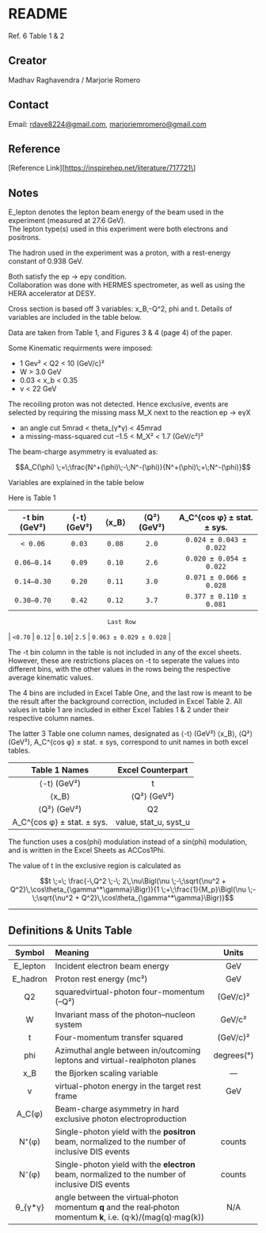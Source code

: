 # README

Ref. 6 Table 1 & 2

## Creator

Madhav Raghavendra / Marjorie Romero

## Contact

Email: [rdave8224@gmail.com](rdave8224@gmail.com), [marjoriemromero@gmail.com](marjoriemromero@gmail.com)

## Reference

\[Reference Link\]\[https://inspirehep.net/literature/717721\]

## Notes

E_lepton denotes the lepton beam energy of the beam used in the experiment (measured at 27.6 GeV).  
The lepton type(s) used in this experiment were both electrons and positrons.

The hadron used in the experiment was a proton, with a rest-energy constant of 0.938 GeV.

Both satisfy the ep → epγ condition.  
Collaboration was done with HERMES spectrometer, as well as using the HERA accelerator at DESY.

Cross section is based off 3 variables: x_B,-Q^2, phi and t. Details of variables are included in the table below.

Data are taken from Table 1, and Figures 3 & 4 (page 4) of the paper.  

Some Kinematic requirments were imposed:  
- 1 Gev² < Q2 < 10 (GeV/c)²  
- W > 3.0 GeV
- 0.03 < x_b < 0.35
- v < 22 GeV  

The recoiling proton was not detected. Hence exclusive, events are selected by requiring the missing mass M_X next to the reaction ep → eγX
- an angle cut 5mrad < theta_(γ*γ) < 45mrad  
- a missing-mass-squared cut –1.5 < M_X² < 1.7 (GeV/c²)²    

The beam-charge asymmetry is evaluated as:

$$A_C(\phi) \;=\;\frac{N^+(\phi)\;-\;N^-(\phi)}{N^+(\phi)\;+\;N^-(\phi)}$$

Variables are explained in the table below

Here is Table 1

| -t bin (GeV²) | ⟨-t⟩ (GeV²) | ⟨x_B⟩ | ⟨Q²⟩ (GeV²) | A_C^{cos φ} ± stat. ± sys.    |
|:-------------:|:----------:|:-----:|:----------:|:----------------------------:|
| `< 0.06`       | `0.03`     | `0.08`| `2.0`      | `0.024 ± 0.043 ± 0.022`      |
| `0.06–0.14`   | `0.09`     | `0.10`| `2.6`      | `0.020 ± 0.054 ± 0.022`      |
| `0.14–0.30`   | `0.20`     | `0.11`| `3.0`      | `0.071 ± 0.066 ± 0.028`      |
| `0.30–0.70`   | `0.42`     | `0.12`| `3.7`      | `0.377 ± 0.110 ± 0.081`      |
                                Last Row 
| `<0.70`       | `0.12`     | `0.10`| `2.5`      | `0.063 ± 0.029 ± 0.028`      |

The -t bin column in the table is not included in any of the excel sheets. However, these are restrictions places on -t to seperate the values into different bins, with the other values in the rows being the respective average kinematic values.

The 4 bins are included in Excel Table One, and the last row is meant to be the result after the background correction, included in Excel Table 2. All values in table 1 are included in either Excel Tables 1 & 2 under their respective column names.

The latter 3 Table one column names, designated as ⟨-t⟩ (GeV²)  ⟨x_B⟩,  ⟨Q²⟩ (GeV²), A_C^{cos φ} ± stat. ± sys, correspond to unit names in both excel tables.

| Table 1 Names | Excel Counterpart |
|:-------------:|:----------:|
|  ⟨-t⟩ (GeV²)   |     t    |
|  ⟨x_B⟩ | ⟨Q²⟩ (GeV²) |     xB    |
|  ⟨Q²⟩ (GeV²)   |    Q2    |
| A_C^{cos φ} ± stat. ± sys.    |  value, stat_u, syst_u     |

The function uses a cos(phi) modulation instead of a sin(phi) modulation, and is written in the Excel Sheets as ACCos1Phi.

The value of t in the exclusive region is calculated as

$$t \;=\;
\frac{-\,Q^2 \;-\; 2\,\nu\Bigl(\nu \;-\;\sqrt{\nu^2 + Q^2}\,\cos\theta_{\gamma^*\gamma}\Bigr)}{1 \;+\;\frac{1}{M_p}\Bigl(\nu \;-\;\sqrt{\nu^2 + Q^2}\,\cos\theta_{\gamma^*\gamma}\Bigr)}$$

---

## Definitions & Units Table

| Symbol                | Meaning                                                              | Units            |
|:---------------------:|:---------------------------------------------------------------------|:----------------:|
| E_lepton              | Incident electron beam energy                                        | GeV              |
| E_hadron              | Proton rest energy (mc²)                                             | GeV              |
| Q2                    | squaredvirtual-photon four-momentum (–Q²)                            | (GeV/c)²         |
| W                     | Invariant mass of the photon–nucleon system                          | GeV/c²           |
| t                     | Four-momentum transfer squared                                       | (GeV/c)²         |
| phi                   | Azimuthal angle between in/outcoming leptons and virtual-realphoton planes | degrees(°) |
| x_B                   |  the Bjorken scaling variable                                        | —                |
| v                     | virtual-photon energy in the target rest frame                       | GeV              |
| A_C(φ) | Beam-charge asymmetry in hard exclusive photon electroproduction                    |                  |
| N⁺(φ)  | Single-photon yield with the **positron** beam, normalized to the number of inclusive DIS events | counts  |
| N⁻(φ)  | Single-photon yield with the **electron** beam, normalized to the number of inclusive DIS events | counts  |
| θ_{γ*γ}| angle between the virtual‐photon momentum **q** and the real‐photon momentum **k**, i.e. (q·k)/(mag(q)·mag(k))| N/A |
